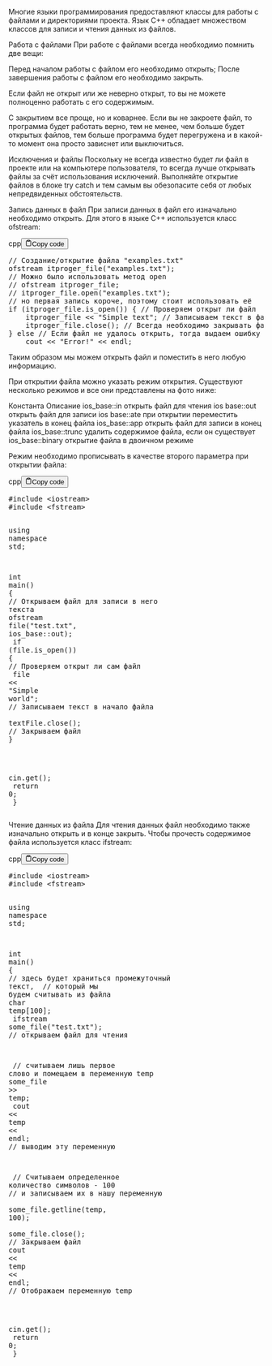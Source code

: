 <p>Многие языки программирования предоставляют классы для работы с файлами и директориями проекта. 
Язык C++ обладает множеством классов для записи и чтения данных из файлов.</p>
<p>Работа с файлами
При работе с файлами всегда необходимо помнить две вещи:</p>
<p>Перед началом работы с файлом его необходимо открыть;
После завершения работы с файлом его необходимо закрыть.</p>
<p>Если файл не открыт или же неверно открыт, то вы не можете полноценно работать с его содержимым. </p>
<p>С закрытием все проще, но и коварнее. Если вы не закроете файл, то программа будет работать верно, 
тем не менее, чем больше будет открытых файлов, тем больше программа будет перегружена и в какой-то момент она просто зависнет или выключиться.</p>
<p>Исключения и файлы
Поскольку не всегда известно будет ли файл в проекте или на компьютере пользователя, 
то всегда лучше открывать файлы за счёт использования исключений. 
Выполняйте открытие файлов в блоке try catch и тем самым вы обезопасите себя от любых непредвиденных обстоятельств.</p>
<p>Запись данных в файл
При записи данных в файл его изначально необходимо открыть. Для этого в языке C++ используется класс ofstream:</p>
<div class="code-element"><div class="lang-line"><text>cpp</text><button class="copy-button" onclick="copyCode(this)"><svg stroke="currentColor" fill="none" stroke-width="2" viewBox="0 0 24 24" stroke-linecap="round" stroke-linejoin="round" class="h-4 w-4" height="1em" width="1em" xmlns="http://www.w3.org/2000/svg"><path d="M16 4h2a2 2 0 0 1 2 2v14a2 2 0 0 1-2 2H6a2 2 0 0 1-2-2V6a2 2 0 0 1 2-2h2"></path><rect x="8" y="2" width="8" height="4" rx="1" ry="1"></rect></svg><text>Copy code</text></button></div><div class="code"><div class="highlight"><pre><span></span><span class="c1">// Создание/открытие файла &quot;examples.txt&quot;</span>
<span class="n">ofstream</span><span class="w"> </span><span class="n">itproger_file</span><span class="p">(</span><span class="s">&quot;examples.txt&quot;</span><span class="p">);</span>
<span class="c1">// Можно было использовать метод open</span>
<span class="c1">// ofstream itproger_file;</span>
<span class="c1">// itproger_file.open(&quot;examples.txt&quot;);</span>
<span class="c1">// но первая запись короче, поэтому стоит использовать её</span>
<span class="k">if</span><span class="w"> </span><span class="p">(</span><span class="n">itproger_file</span><span class="p">.</span><span class="n">is_open</span><span class="p">())</span><span class="w"> </span><span class="p">{</span><span class="w"> </span><span class="c1">// Проверяем открыт ли файл</span>
<span class="w">    </span><span class="n">itproger_file</span><span class="w"> </span><span class="o">&lt;&lt;</span><span class="w"> </span><span class="s">&quot;Simple text&quot;</span><span class="p">;</span><span class="w"> </span><span class="c1">// Записываем текст в файл</span>
<span class="w">    </span><span class="n">itproger_file</span><span class="p">.</span><span class="n">close</span><span class="p">();</span><span class="w"> </span><span class="c1">// Всегда необходимо закрывать файл</span>
<span class="p">}</span><span class="w"> </span><span class="k">else</span><span class="w"> </span><span class="c1">// Если файл не удалось открыть, тогда выдаем ошибку</span>
<span class="w">    </span><span class="n">cout</span><span class="w"> </span><span class="o">&lt;&lt;</span><span class="w"> </span><span class="s">&quot;Error!&quot;</span><span class="w"> </span><span class="o">&lt;&lt;</span><span class="w"> </span><span class="n">endl</span><span class="p">;</span>
</pre></div></div></div>

<p>Таким образом мы можем открыть файл и поместить в него любую информацию.</p>
<p>При открытии файла можно указать режим открытия. Существуют несколько режимов и все они представлены на фото ниже:</p>
<p>Константа         Описание
ios_base::in      открыть файл для чтения
ios base::out     открыть файл для записи
ios base::ate     при открытии переместить указатель в конец файла
ios_base::app     открыть файл для записи в конец файла
ios_base::trunc   удалить содержимое файла, если он существует
ios_base::binary  открытие файла в двоичном режиме</p>
<p>Режим необходимо прописывать в качестве второго параметра при открытии файла:</p>
<div class="code-element"><div class="lang-line"><text>cpp</text><button class="copy-button" onclick="copyCode(this)"><svg stroke="currentColor" fill="none" stroke-width="2" viewBox="0 0 24 24" stroke-linecap="round" stroke-linejoin="round" class="h-4 w-4" height="1em" width="1em" xmlns="http://www.w3.org/2000/svg"><path d="M16 4h2a2 2 0 0 1 2 2v14a2 2 0 0 1-2 2H6a2 2 0 0 1-2-2V6a2 2 0 0 1 2-2h2"></path><rect x="8" y="2" width="8" height="4" rx="1" ry="1"></rect></svg><text>Copy code</text></button></div><div class="code"><div class="highlight"><pre><span></span><span class="cp">#include</span><span class="w"> </span><span class="cpf">&lt;iostream&gt;</span>
<span class="cp">#include</span><span class="w"> </span><span class="cpf">&lt;fstream&gt;</span>

<span class="k">using</span><span class="w"> </span><span class="k">namespace</span><span class="w"> </span><span class="nn">std</span><span class="p">;</span><span class="w"> </span>

<span class="kt">int</span><span class="w"> </span><span class="nf">main</span><span class="p">()</span><span class="w"> </span><span class="p">{</span>
<span class="w">    </span><span class="c1">// Открываем файл для записи в него текста</span>
<span class="w">    </span><span class="n">ofstream</span><span class="w"> </span><span class="n">file</span><span class="p">(</span><span class="s">&quot;test.txt&quot;</span><span class="p">,</span><span class="w"> </span><span class="n">ios_base</span><span class="o">::</span><span class="n">out</span><span class="p">);</span>
<span class="w">    </span><span class="k">if</span><span class="w"> </span><span class="p">(</span><span class="n">file</span><span class="p">.</span><span class="n">is_open</span><span class="p">())</span><span class="w"> </span><span class="p">{</span><span class="w"> </span><span class="c1">// Проверяем открыт ли сам файл</span>
<span class="w">        </span><span class="n">file</span><span class="w"> </span><span class="o">&lt;&lt;</span><span class="w"> </span><span class="s">&quot;Simple world&quot;</span><span class="p">;</span><span class="w"> </span><span class="c1">// Записываем текст в начало файла</span>
<span class="w">        </span><span class="n">textFile</span><span class="p">.</span><span class="n">close</span><span class="p">();</span><span class="w"> </span><span class="c1">// Закрываем файл</span>
<span class="w">    </span><span class="p">}</span>

<span class="w">    </span><span class="n">cin</span><span class="p">.</span><span class="n">get</span><span class="p">();</span>
<span class="w">    </span><span class="k">return</span><span class="w"> </span><span class="mi">0</span><span class="p">;</span><span class="w"> </span>
<span class="p">}</span>
</pre></div></div></div>

<p>Чтение данных из файла
Для чтения данных файл необходимо также изначально открыть и в конце закрыть. 
Чтобы прочесть содержимое файла используется класс ifstream:</p>
<div class="code-element"><div class="lang-line"><text>cpp</text><button class="copy-button" onclick="copyCode(this)"><svg stroke="currentColor" fill="none" stroke-width="2" viewBox="0 0 24 24" stroke-linecap="round" stroke-linejoin="round" class="h-4 w-4" height="1em" width="1em" xmlns="http://www.w3.org/2000/svg"><path d="M16 4h2a2 2 0 0 1 2 2v14a2 2 0 0 1-2 2H6a2 2 0 0 1-2-2V6a2 2 0 0 1 2-2h2"></path><rect x="8" y="2" width="8" height="4" rx="1" ry="1"></rect></svg><text>Copy code</text></button></div><div class="code"><div class="highlight"><pre><span></span><span class="cp">#include</span><span class="w"> </span><span class="cpf">&lt;iostream&gt;</span>
<span class="cp">#include</span><span class="w"> </span><span class="cpf">&lt;fstream&gt;</span>

<span class="k">using</span><span class="w"> </span><span class="k">namespace</span><span class="w"> </span><span class="nn">std</span><span class="p">;</span><span class="w"> </span>

<span class="kt">int</span><span class="w"> </span><span class="nf">main</span><span class="p">()</span><span class="w"> </span><span class="p">{</span>
<span class="w">    </span><span class="c1">// здесь будет храниться промежуточный текст,</span>
<span class="w">    </span><span class="c1">// который мы будем считывать из файла</span>
<span class="w">    </span><span class="kt">char</span><span class="w"> </span><span class="n">temp</span><span class="p">[</span><span class="mi">100</span><span class="p">];</span>
<span class="w">    </span><span class="n">ifstream</span><span class="w"> </span><span class="n">some_file</span><span class="p">(</span><span class="s">&quot;test.txt&quot;</span><span class="p">);</span><span class="w"> </span><span class="c1">// открываем файл для чтения</span>

<span class="w">    </span><span class="c1">// считываем лишь первое слово и помещаем в переменную temp</span>
<span class="w">    </span><span class="n">some_file</span><span class="w"> </span><span class="o">&gt;&gt;</span><span class="w"> </span><span class="n">temp</span><span class="p">;</span>
<span class="w">    </span><span class="n">cout</span><span class="w"> </span><span class="o">&lt;&lt;</span><span class="w"> </span><span class="n">temp</span><span class="w"> </span><span class="o">&lt;&lt;</span><span class="w"> </span><span class="n">endl</span><span class="p">;</span><span class="w"> </span><span class="c1">// выводим эту переменную</span>

<span class="w">    </span><span class="c1">// Считываем определенное количество символов - 100</span>
<span class="w">    </span><span class="c1">// и записываем их в нашу переменную</span>
<span class="w">    </span><span class="n">some_file</span><span class="p">.</span><span class="n">getline</span><span class="p">(</span><span class="n">temp</span><span class="p">,</span><span class="w"> </span><span class="mi">100</span><span class="p">);</span>
<span class="w">    </span><span class="n">some_file</span><span class="p">.</span><span class="n">close</span><span class="p">();</span><span class="w"> </span><span class="c1">// Закрываем файл</span>
<span class="w">    </span><span class="n">cout</span><span class="w"> </span><span class="o">&lt;&lt;</span><span class="w"> </span><span class="n">temp</span><span class="w"> </span><span class="o">&lt;&lt;</span><span class="w"> </span><span class="n">endl</span><span class="p">;</span><span class="w"> </span><span class="c1">// Отображаем переменную temp</span>

<span class="w">    </span><span class="n">cin</span><span class="p">.</span><span class="n">get</span><span class="p">();</span>
<span class="w">    </span><span class="k">return</span><span class="w"> </span><span class="mi">0</span><span class="p">;</span><span class="w"> </span>
<span class="p">}</span>
</pre></div></div></div>